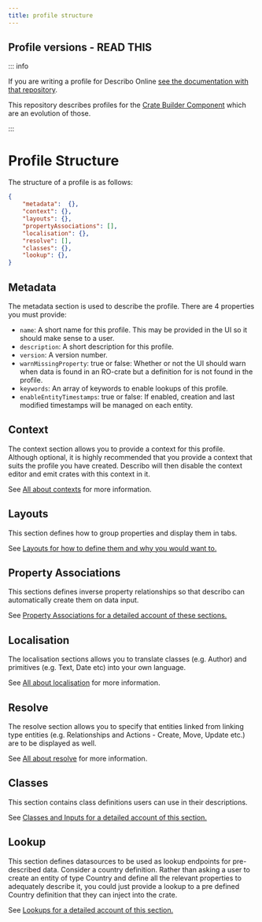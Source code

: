 ```yaml
---
title: profile structure
---
```


## Profile versions - READ THIS

::: info

If you are writing a profile for Describo Online
[see the documentation with that repository](https://github.com/Arkisto-Platform/describo-online/wiki/Writing-a-domain-specific-profile).

This repository describes profiles for the
[Crate Builder Component](https://github.com/describo/crate-builder-component) which are an
evolution of those.

:::

# Profile Structure

The structure of a profile is as follows:

```JSON
{
    "metadata":  {},
    "context": {},
    "layouts": {},
    "propertyAssociations": [],
    "localisation": {},
    "resolve": [],
    "classes": {},
    "lookup": {},
}
```

## Metadata

The metadata section is used to describe the profile. There are 4 properties you must provide:

-   `name`: A short name for this profile. This may be provided in the UI so it should make sense to
    a user.
-   `description`: A short description for this profile.
-   `version`: A version number.
-   `warnMissingProperty`: true or false: Whether or not the UI should warn when data is found in an
    RO-crate but a definition for is not found in the profile.
-   `keywords`: An array of keywords to enable lookups of this profile.
-   `enableEntityTimestamps`: true or false: If enabled, creation and last modified timestamps will
    be managed on each entity.

## Context

The context section allows you to provide a context for this profile. Although optional, it is
highly recommended that you provide a context that suits the profile you have created. Describo will
then disable the context editor and emit crates with this context in it.

See [All about contexts](./contexts.md) for more information.

## Layouts

This section defines how to group properties and display them in tabs.

See [Layouts for how to define them and why you would want to.](./layouts.md)

## Property Associations

This sections defines inverse property relationships so that describo can automatically create them
on data input.

See [Property Associations for a detailed account of these sections.](./associations.md)

## Localisation

The localisation sections allows you to translate classes (e.g. Author) and primitives (e.g. Text,
Date etc) into your own language.

See [All about localisation](./localisation.md) for more information.

## Resolve

The resolve section allows you to specify that entities linked from linking type entities (e.g.
Relationships and Actions - Create, Move, Update etc.) are to be displayed as well.

See [All about resolve](./resolve.md) for more information.

## Classes

This section contains class definitions users can use in their descriptions.

See [Classes and Inputs for a detailed account of this section.](./classes-and-inputs.md)

## Lookup

This section defines datasources to be used as lookup endpoints for pre-described data. Consider a
country definition. Rather than asking a user to create an entity of type Country and define all the
relevant properties to adequately describe it, you could just provide a lookup to a pre defined
Country definition that they can inject into the crate.

See [Lookups for a detailed account of this section.](./lookups.md)
